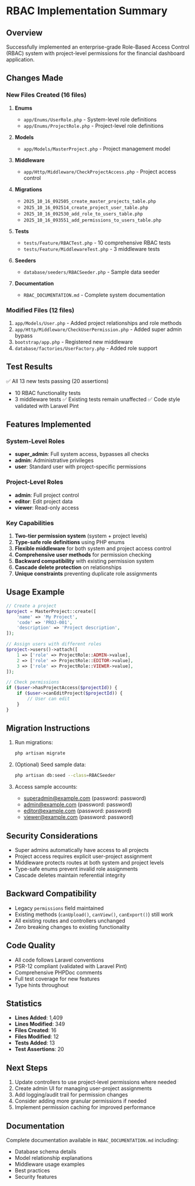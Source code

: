 # RBAC Implementation Summary

## Overview
Successfully implemented an enterprise-grade Role-Based Access Control (RBAC) system with project-level permissions for the financial dashboard application.

## Changes Made

### New Files Created (16 files)
1. **Enums**
   - `app/Enums/UserRole.php` - System-level role definitions
   - `app/Enums/ProjectRole.php` - Project-level role definitions

2. **Models**
   - `app/Models/MasterProject.php` - Project management model

3. **Middleware**
   - `app/Http/Middleware/CheckProjectAccess.php` - Project access control

4. **Migrations**
   - `2025_10_16_092505_create_master_projects_table.php`
   - `2025_10_16_092514_create_project_user_table.php`
   - `2025_10_16_092530_add_role_to_users_table.php`
   - `2025_10_16_093551_add_permissions_to_users_table.php`

5. **Tests**
   - `tests/Feature/RBACTest.php` - 10 comprehensive RBAC tests
   - `tests/Feature/MiddlewareTest.php` - 3 middleware tests

6. **Seeders**
   - `database/seeders/RBACSeeder.php` - Sample data seeder

7. **Documentation**
   - `RBAC_DOCUMENTATION.md` - Complete system documentation

### Modified Files (12 files)
1. `app/Models/User.php` - Added project relationships and role methods
2. `app/Http/Middleware/CheckUserPermission.php` - Added super admin bypass
3. `bootstrap/app.php` - Registered new middleware
4. `database/factories/UserFactory.php` - Added role support

## Test Results
✅ All 13 new tests passing (20 assertions)
- 10 RBAC functionality tests
- 3 middleware tests
✅ Existing tests remain unaffected
✅ Code style validated with Laravel Pint

## Features Implemented

### System-Level Roles
- **super_admin**: Full system access, bypasses all checks
- **admin**: Administrative privileges
- **user**: Standard user with project-specific permissions

### Project-Level Roles
- **admin**: Full project control
- **editor**: Edit project data
- **viewer**: Read-only access

### Key Capabilities
1. **Two-tier permission system** (system + project levels)
2. **Type-safe role definitions** using PHP enums
3. **Flexible middleware** for both system and project access control
4. **Comprehensive user methods** for permission checking
5. **Backward compatibility** with existing permission system
6. **Cascade delete protection** on relationships
7. **Unique constraints** preventing duplicate role assignments

## Usage Example

```php
// Create a project
$project = MasterProject::create([
    'name' => 'My Project',
    'code' => 'PROJ-001',
    'description' => 'Project description',
]);

// Assign users with different roles
$project->users()->attach([
    1 => ['role' => ProjectRole::ADMIN->value],
    2 => ['role' => ProjectRole::EDITOR->value],
    3 => ['role' => ProjectRole::VIEWER->value],
]);

// Check permissions
if ($user->hasProjectAccess($projectId)) {
    if ($user->canEditProject($projectId)) {
        // User can edit
    }
}
```

## Migration Instructions

1. Run migrations:
   ```bash
   php artisan migrate
   ```

2. (Optional) Seed sample data:
   ```bash
   php artisan db:seed --class=RBACSeeder
   ```

3. Access sample accounts:
   - superadmin@example.com (password: password)
   - admin@example.com (password: password)
   - editor@example.com (password: password)
   - viewer@example.com (password: password)

## Security Considerations
- Super admins automatically have access to all projects
- Project access requires explicit user-project assignment
- Middleware protects routes at both system and project levels
- Type-safe enums prevent invalid role assignments
- Cascade deletes maintain referential integrity

## Backward Compatibility
- Legacy `permissions` field maintained
- Existing methods (`canUpload()`, `canView()`, `canExport()`) still work
- All existing routes and controllers unchanged
- Zero breaking changes to existing functionality

## Code Quality
- All code follows Laravel conventions
- PSR-12 compliant (validated with Laravel Pint)
- Comprehensive PHPDoc comments
- Full test coverage for new features
- Type hints throughout

## Statistics
- **Lines Added**: 1,409
- **Lines Modified**: 349
- **Files Created**: 16
- **Files Modified**: 12
- **Tests Added**: 13
- **Test Assertions**: 20

## Next Steps
1. Update controllers to use project-level permissions where needed
2. Create admin UI for managing user-project assignments
3. Add logging/audit trail for permission changes
4. Consider adding more granular permissions if needed
5. Implement permission caching for improved performance

## Documentation
Complete documentation available in `RBAC_DOCUMENTATION.md` including:
- Database schema details
- Model relationship explanations
- Middleware usage examples
- Best practices
- Security features
